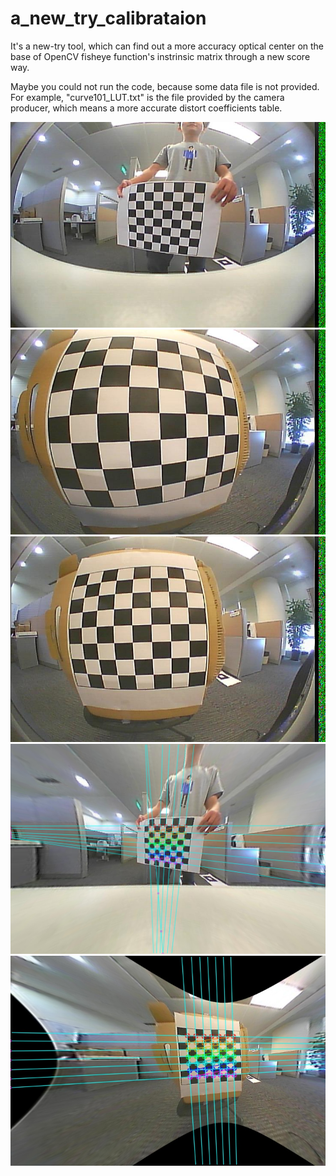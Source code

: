 # a_new_try_calibrataion
It's a new-try tool, which can find out a more accuracy optical center on the base of OpenCV fisheye function's instrinsic matrix through a new score way. <br>

Maybe you could not run the code, because some data file is not provided.<br>
For example, "curve101_LUT.txt" is the file provided by the camera producer, which means a more accurate distort  coefficients table. <br>



![](https://github.com/madaiqian/a_new_try_calibrataion/blob/master/image/1.jpg)  
![](https://github.com/madaiqian/a_new_try_calibrataion/blob/master/image/2.jpg)  
![](https://github.com/madaiqian/a_new_try_calibrataion/blob/master/image/3.jpg)  
![](https://github.com/madaiqian/a_new_try_calibrataion/blob/master/image/111.jpg)  
![](https://github.com/madaiqian/a_new_try_calibrataion/blob/master/image/333.jpg)  
